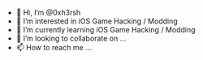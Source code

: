 - 👋 Hi, I’m @0xh3rsh
- 👀 I’m interested in iOS Game Hacking / Modding
- 🌱 I’m currently learning iOS Game Hacking / Modding
- 💞️ I’m looking to collaborate on ...
- 📫 How to reach me ...

<!---
0xh3rsh/0xh3rsh is a ✨ special ✨ repository because its `README.md` (this file) appears on your GitHub profile.
You can click the Preview link to take a look at your changes.
--->
